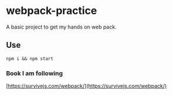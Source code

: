 # webpack-practice

A basic project to get my hands on web pack.

## Use

`npm i && npm start`

### Book I am following

[https://survivejs.com/webpack/](https://survivejs.com/webpack/)
